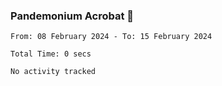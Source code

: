 ### Pandemonium Acrobat 🤸

<!--START_SECTION:waka-->

```all_time
From: 08 February 2024 - To: 15 February 2024

Total Time: 0 secs

No activity tracked
```

<!--END_SECTION:waka-->
